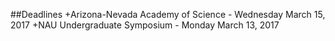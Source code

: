 ##Deadlines
+Arizona-Nevada Academy of Science - Wednesday March 15, 2017
+NAU Undergraduate Symposium - Monday March 13, 2017

